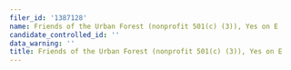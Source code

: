 ```yaml
---
filer_id: '1387128'
name: Friends of the Urban Forest (nonprofit 501(c) (3)), Yes on E
candidate_controlled_id: ''
data_warning: ''
title: Friends of the Urban Forest (nonprofit 501(c) (3)), Yes on E
---
```

